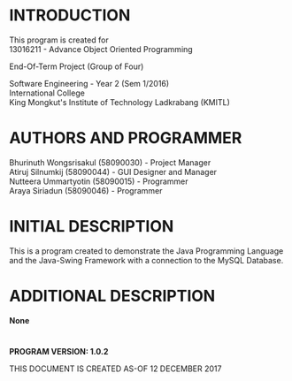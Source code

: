 # INTRODUCTION

  This program is created for <br>
  13016211 - Advance Object Oriented Programming<br>
  
  End-Of-Term Project (Group of Four)<br>

  Software Engineering - Year 2 (Sem 1/2016)<br>
  International College<br>
  King Mongkut's Institute of Technology Ladkrabang (KMITL)<br>

# AUTHORS AND PROGRAMMER

  Bhurinuth Wongsrisakul (58090030) - Project Manager  <br>
  Atiruj Silnumkij (58090044) - GUI Designer and Manager <br>
  Nutteera Ummartyotin (58090015) - Programmer <br>
  Araya Siriadun (58090046) - Programmer <br>


# INITIAL DESCRIPTION

  This is a program created to demonstrate the Java Programming Language and
  the Java-Swing Framework with a connection to the MySQL Database.

# ADDITIONAL DESCRIPTION

  **None**

# 
**PROGRAM VERSION: 1.0.2<br>**

THIS DOCUMENT IS CREATED AS-OF 12 DECEMBER 2017<br>
